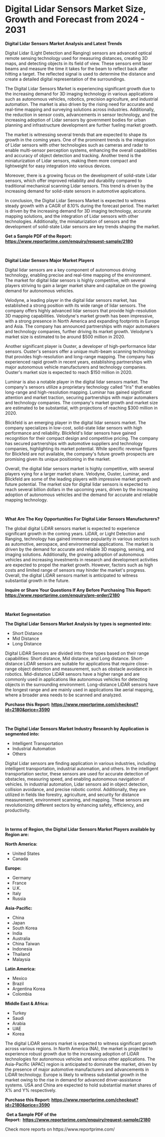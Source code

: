 <p><h1>Digital Lidar Sensors Market Size, Growth and Forecast from 2024 - 2031</h1></p><p><strong>Digital Lidar Sensors Market Analysis and Latest Trends</strong></p>
<p><p>Digital Lidar (Light Detection and Ranging) sensors are advanced optical remote sensing technology used for measuring distances, creating 3D maps, and detecting objects in its field of view. These sensors emit laser beams and measure the time it takes for the beam to reflect back after hitting a target. The reflected signal is used to determine the distance and create a detailed digital representation of the surroundings.</p><p>The Digital Lidar Sensors Market is experiencing significant growth due to the increasing demand for 3D imaging technology in various applications such as autonomous vehicles, robotics, precision agriculture, and industrial automation. The market is also driven by the rising need for accurate and real-time mapping and surveying solutions across industries. Additionally, the reduction in sensor costs, advancements in sensor technology, and the increasing adoption of Lidar sensors by government bodies for urban planning and infrastructure development are further fueling market growth.</p><p>The market is witnessing several trends that are expected to shape its growth in the coming years. One of the prominent trends is the integration of Lidar sensors with other technologies such as cameras and radar to enable multi-sensor perception systems, enhancing the overall capabilities and accuracy of object detection and tracking. Another trend is the miniaturization of Lidar sensors, making them more compact and lightweight for easy integration into various devices.</p><p>Moreover, there is a growing focus on the development of solid-state Lidar sensors, which offer improved reliability and durability compared to traditional mechanical scanning Lidar sensors. This trend is driven by the increasing demand for solid-state sensors in automotive applications.</p><p>In conclusion, the Digital Lidar Sensors Market is expected to witness steady growth with a CAGR of 8.10% during the forecast period. The market is driven by the increasing demand for 3D imaging technology, accurate mapping solutions, and the integration of Lidar sensors with other technologies. Additionally, the miniaturization of sensors and the development of solid-state Lidar sensors are key trends shaping the market.</p></p>
<p><strong>Get a Sample PDF of the Report:&nbsp; <a href="https://www.reportprime.com/enquiry/request-sample/2180">https://www.reportprime.com/enquiry/request-sample/2180</a></strong></p>
<p>&nbsp;</p>
<p><strong>Digital Lidar Sensors Major Market Players</strong></p>
<p><p>Digital lidar sensors are a key component of autonomous driving technology, enabling precise and real-time mapping of the environment. The market for digital lidar sensors is highly competitive, with several players striving to gain a larger market share and capitalize on the growing demand for autonomous vehicles.</p><p>Velodyne, a leading player in the digital lidar sensors market, has established a strong position with its wide range of lidar sensors. The company offers highly advanced lidar sensors that provide high-resolution 3D mapping capabilities. Velodyne's market growth has been impressive, with a strong presence in North America and expanding footprints in Europe and Asia. The company has announced partnerships with major automakers and technology companies, further driving its market growth. Velodyne's market size is estimated to be around $500 million in 2020.</p><p>Another significant player is Ouster, a developer of high-performance lidar sensors. Ouster's sensors offer a unique multi-beam scanning technology that provides high-resolution and long-range mapping. The company has experienced rapid growth in recent years, establishing partnerships with major autonomous vehicle manufacturers and technology companies. Ouster's market size is expected to reach $150 million in 2020.</p><p>Luminar is also a notable player in the digital lidar sensors market. The company's sensors utilize a proprietary technology called "Iris" that enables long-range and high-resolution mapping. Luminar has gained significant attention and market traction, securing partnerships with major automakers and technology companies. The company's market growth and market size are estimated to be substantial, with projections of reaching $300 million in 2020.</p><p>Blickfeld is an emerging player in the digital lidar sensors market. The company specializes in low-cost, solid-state lidar sensors with high performance and reliability. Blickfeld's lidar sensors have gained recognition for their compact design and competitive pricing. The company has secured partnerships with automotive suppliers and technology companies, highlighting its market potential. While specific revenue figures for Blickfeld are not available, the company's future growth prospects are promising given its unique positioning in the market.</p><p>Overall, the digital lidar sensors market is highly competitive, with several players vying for a larger market share. Velodyne, Ouster, Luminar, and Blickfeld are some of the leading players with impressive market growth and future potential. The market size for digital lidar sensors is expected to reach several billion dollars in the upcoming years, driven by the increasing adoption of autonomous vehicles and the demand for accurate and reliable mapping technology.</p></p>
<p>&nbsp;</p>
<p><strong>What Are The Key Opportunities For Digital Lidar Sensors Manufacturers?</strong></p>
<p><p>The global digital LiDAR sensors market is expected to experience significant growth in the coming years. LiDAR, or Light Detection and Ranging, technology has gained immense popularity in various sectors such as automotive, aerospace, and environmental applications. The market is driven by the demand for accurate and reliable 3D mapping, sensing, and imaging solutions. Additionally, the growing adoption of autonomous vehicles and increasing investments in research and development activities are expected to propel the market growth. However, factors such as high costs and limited range of sensors may hinder the market's progress. Overall, the digital LiDAR sensors market is anticipated to witness substantial growth in the future.</p></p>
<p><strong>Inquire or Share Your Questions If Any Before Purchasing This Report: <a href="https://www.reportprime.com/enquiry/pre-order/2180">https://www.reportprime.com/enquiry/pre-order/2180</a></strong></p>
<p>&nbsp;</p>
<p><strong>Market Segmentation</strong></p>
<p><strong>The Digital Lidar Sensors Market Analysis by types is segmented into:</strong></p>
<p><ul><li>Short Distance</li><li>Mid Distance</li><li>Long Distance</li></ul></p>
<p><p>Digital LiDAR Sensors are divided into three types based on their range capabilities: Short distance, Mid distance, and Long distance. Short-distance LiDAR sensors are suitable for applications that require close-range object detection and measurement, such as obstacle avoidance in robotics. Mid-distance LiDAR sensors have a higher range and are commonly used in applications like autonomous vehicles for detecting objects in the surrounding environment. Long-distance LiDAR sensors have the longest range and are mainly used in applications like aerial mapping, where a broader area needs to be scanned and analyzed.</p></p>
<p><strong>Purchase this Report:&nbsp;<a href="https://www.reportprime.com/checkout?id=2180&price=3590">https://www.reportprime.com/checkout?id=2180&price=3590</a></strong></p>
<p>&nbsp;</p>
<p><strong>The Digital Lidar Sensors Market Industry Research by Application is segmented into:</strong></p>
<p><ul><li>Intelligent Transportation</li><li>Industrial Automation</li><li>Others</li></ul></p>
<p><p>Digital Lidar sensors are finding application in various industries, including intelligent transportation, industrial automation, and others. In the intelligent transportation sector, these sensors are used for accurate detection of obstacles, measuring speed, and enabling autonomous navigation of vehicles. In industrial automation, Lidar sensors aid in object detection, collision avoidance, and precise robotic control. Additionally, they are utilized in fields like forestry, agriculture, and security for distance measurement, environment scanning, and mapping. These sensors are revolutionizing different sectors by enhancing safety, efficiency, and productivity.</p></p>
<p>&nbsp;</p>
<p><strong>In terms of Region, the Digital Lidar Sensors Market Players available by Region are:</strong></p>
<p>
    <p> <strong> North America: </strong>
        <ul>
            <li>United States</li>
            <li>Canada</li>
        </ul>
        </p> 
    <p> <strong> Europe: </strong>
        <ul>
            <li>Germany</li>
            <li>France</li>
            <li>U.K.</li>
            <li>Italy</li>
            <li>Russia</li>
        </ul>
        </p> 
    <p> <strong> Asia-Pacific: </strong>
        <ul>
            <li>China</li>
            <li>Japan</li>
            <li>South Korea</li>
            <li>India</li>
            <li>Australia</li>
            <li>China Taiwan</li>
            <li>Indonesia</li>
            <li>Thailand</li>
            <li>Malaysia</li>
        </ul>
        </p> 
    <p> <strong> Latin America: </strong>
        <ul>
            <li>Mexico</li>
            <li>Brazil</li>
            <li>Argentina Korea</li>
            <li>Colombia</li>
        </ul>
        </p> 
    <p> <strong> Middle East & Africa: </strong>
        <ul>
            <li>Turkey</li>
            <li>Saudi</li>
            <li>Arabia</li>
            <li>UAE</li>
            <li>Korea</li>
        </ul>
    </p>
    </p>
<p><p>The digital LiDAR sensors market is expected to witness significant growth across various regions. In North America (NA), the market is projected to experience robust growth due to the increasing adoption of LiDAR technologies for autonomous vehicles and various other applications. The Asia-Pacific (APAC) region is anticipated to dominate the market, driven by the presence of major automotive manufacturers and advancements in LiDAR technology. Europe is likely to witness substantial growth in the market owing to the rise in demand for advanced driver-assistance systems. USA and China are expected to hold substantial market shares of X% and Y% respectively.</p></p>
<p><strong>Purchase this Report: <a href="https://www.reportprime.com/checkout?id=2180&price=3590">https://www.reportprime.com/checkout?id=2180&price=3590</a></strong></p>
<p>&nbsp;<strong>Get a Sample PDF of the Report:&nbsp;&nbsp;<a href="https://www.reportprime.com/enquiry/request-sample/2180">https://www.reportprime.com/enquiry/request-sample/2180</a></strong></p>
<p><strong></strong></p>
<p>Check more reports on https://www.reportprime.com/</p>